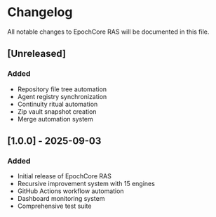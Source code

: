 # Changelog

All notable changes to EpochCore RAS will be documented in this file.

## [Unreleased]

### Added
- Repository file tree automation
- Agent registry synchronization
- Continuity ritual automation
- Zip vault snapshot creation
- Merge automation system

## [1.0.0] - 2025-09-03

### Added
- Initial release of EpochCore RAS
- Recursive improvement system with 15 engines
- GitHub Actions workflow automation
- Dashboard monitoring system
- Comprehensive test suite
